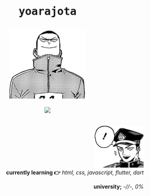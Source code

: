 <h1 align="center"><samp>yoarajota</samp></h1>

<h2 align="center">   <img src="yj_2.png" width="200px"> </h2>

<div align="center">
 <a href="https://last.fm/user/yoarajota" target="_blank"><img src="https://image.flaticon.com/icons/png/512/143/143664.png" width="40px"></a>
</div>
                                                           
<h2></h2>
<h2></h2>
 <div align="right">
  <img src="yj_1.png" width="130px">
 <div>
  <b>currently learning 👉</b>
  <i>html, css, javascript, flutter, dart </i>
 </div>
</div>
<p align="right"><b>university;</b><i> -//-, 0% <i></p> 


